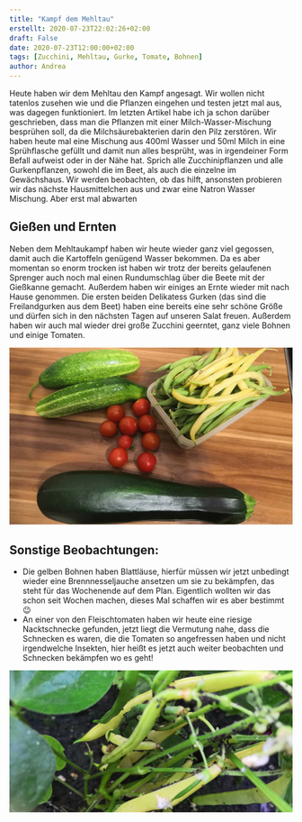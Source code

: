 ```yaml
---
title: "Kampf dem Mehltau"
erstellt: 2020-07-23T22:02:26+02:00
draft: False
date: 2020-07-23T12:00:00+02:00
tags: [Zucchini, Mehltau, Gurke, Tomate, Bohnen]
author: Andrea
---
```


Heute haben wir dem Mehltau den Kampf angesagt. Wir wollen nicht tatenlos zusehen wie und die Pflanzen eingehen und testen jetzt mal aus, was dagegen funktioniert. Im letzten Artikel habe ich ja schon darüber geschrieben, dass man die Pflanzen mit einer Milch-Wasser-Mischung besprühen soll, da die Milchsäurebakterien darin den Pilz zerstören. Wir haben heute mal eine Mischung aus 400ml Wasser und 50ml Milch in eine Sprühflasche gefüllt und damit nun alles besprüht, was in irgendeiner Form Befall aufweist oder in der Nähe hat. Sprich alle Zucchinipflanzen und alle Gurkenpflanzen, sowohl die im Beet, als auch die einzelne im Gewächshaus. Wir werden beobachten, ob das hilft, ansonsten probieren wir das nächste Hausmittelchen aus und zwar eine Natron Wasser Mischung. Aber erst mal abwarten

Gießen und Ernten
---
Neben dem Mehltaukampf haben wir heute wieder ganz viel gegossen, damit auch die Kartoffeln genügend Wasser bekommen. Da es aber momentan so enorm trocken ist haben wir trotz der bereits gelaufenen Sprenger auch noch mal einen Rundumschlag über die Beete mit der Gießkanne gemacht. 
Außerdem haben wir einiges an Ernte wieder mit nach Hause genommen. Die ersten beiden Delikatess Gurken (das sind die Freilandgurken aus dem Beet) haben eine bereits eine sehr schöne Größe und dürfen sich in den nächsten Tagen auf unseren Salat freuen. Außerdem haben wir auch mal wieder drei große Zucchini geerntet, ganz viele Bohnen und einige Tomaten. 

![Heutige Ernte](/img/kampf_dem_mehltau1.jpg "Heutige Ernte")

Sonstige Beobachtungen:
---

* Die gelben Bohnen haben Blattläuse, hierfür müssen wir jetzt unbedingt wieder eine Brennnesseljauche ansetzen um sie zu bekämpfen, das steht für das Wochenende auf dem Plan. Eigentlich wollten wir das schon seit Wochen machen, dieses Mal schaffen wir es aber bestimmt :wink:
*  An einer von den Fleischtomaten haben wir heute eine riesige Nacktschnecke gefunden, jetzt liegt die Vermutung nahe, dass die Schnecken es waren, die die Tomaten so angefressen haben und nicht irgendwelche Insekten, hier heißt es jetzt auch weiter beobachten und Schnecken bekämpfen wo es geht!

![Bohne mit Blattläusen](/img/kampf_dem_mehltau2.jpg "Bohne mit Blattläusen")

